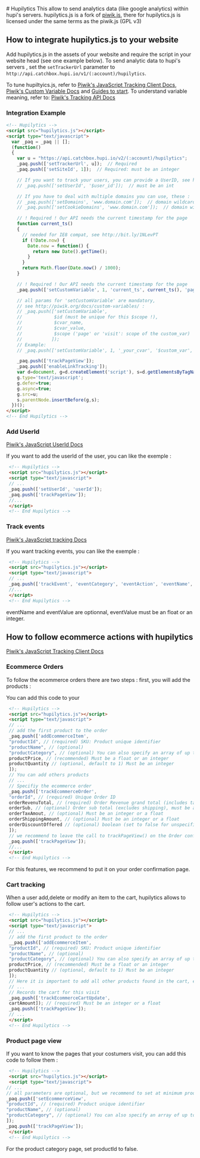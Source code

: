 # Hupilytics
This allow to send analytics data (like google analytics) within hupi's servers.
hupilytics.js is a fork of [piwik.js](https://github.com/piwik/piwik/blob/master/js/piwik.js), there for hupilytics.js is licensed under the same terms as the piwik.js (GPL v3)

## How to integrate hupilytics.js to your website
Add hupilytics.js in the assets of your website and require the script in your website head (see one example below).
To send analytic data to hupi's servers , set the `setTrackerUrl` parameter to `http://api.catchbox.hupi.io/v1/(:account)/hupilytics`.

To tune hupiltyics.js, refer to
 [Piwik's JavaScript Tracking Client Docs](http://developer.piwik.org/api-reference/tracking-javascript), [Piwik's Custom Variable Docs](http://piwik.org/docs/custom-variables) and [Guides to start](http://developer.piwik.org/guides/tracking-javascript-guide).
To understand variable meaning, refer to: [Piwik's Tracking API Docs](http://developer.piwik.org/api-reference/tracking-api)

### Integration Example

```html
<!-- Hupilytics -->
<script src="hupilytics.js"></script>
<script type="text/javascript">
  var _paq = _paq || [];
  (function()
  {
    var u = "https://api.catchbox.hupi.io/v2/(:account)/hupilytics";
    _paq.push(['setTrackerUrl', u]);  // Required
    _paq.push(['setSiteId', 1]);  // Required: must be an integer

    // If you want to track your users, you can provide a UserID, see http://piwik.org/docs/user-id/
    // _paq.push(['setUserId', '$user_id']);  // must be an int

    // If you have to deal with multiple domains you can use, these :
    // _paq.push(['setDomains', 'www.domain.com']);  // domain wildcard works too: '.domain.com' or '*.domain.com'
    // _paq.push(['setCookieDomains', 'www.domain.com']);  // domain wildcard works too: '.domain.com' or '*.domain.com'

    // ! Required ! Our API needs the current timestamp for the page
    function current_ts()
    {
      // needed for IE8 compat, see http://bit.ly/1NLevPT
      if (!Date.now) {
        Date.now = function() {
          return new Date().getTime();
        }
      }
      return Math.floor(Date.now() / 1000);
    }

    // ! Required ! Our API needs the current timestamp for the page
    _paq.push(['setCustomVariable', 1, 'current_ts', current_ts(), 'page']);

    // all params for 'setCustomVariable' are mandatory,
    // see http://piwik.org/docs/custom-variables/ :
    // _paq.push(['setCustomVariable',
    //            $id (must be unique for this $scope !),
    //            $cvar_name,
    //            $cvar_value,
    //            $scope ('page' or 'visit': scope of the custom_var)
    //           ]);
    // Example:
    // _paq.push(['setCustomVariable', 1, '_your_cvar', '$custom_var', 'visit']);

    _paq.push(['trackPageView']);
    _paq.push(['enableLinkTracking']);
    var d=document, g=d.createElement('script'), s=d.getElementsByTagName('script')[0];
    g.type='text/javascript';
    g.defer=true;
    g.async=true;
    g.src=u;
    s.parentNode.insertBefore(g,s);
  })();
</script>
<!-- End Hupilytics -->
```
### Add UserId

 [Piwik's JavaScript UserId Docs](http://developer.piwik.org/guides/tracking-javascript-guide#user-id)

If you want to add the userId of the user, you can like the exemple :

```html
 <!-- Hupilytics -->
 <script src="hupilytics.js"></script>
 <script type="text/javascript">
 // ...
 _paq.push(['setUserId', 'userId']);
 _paq.push(['trackPageView']);
 //...
 </script>
 <!-- End Hupilytics -->
```

### Track events

 [Piwik's JavaScript tracking Docs](http://piwik.org/docs/event-tracking/)

If you want tracking events, you can like the exemple :

```html
 <!-- Hupilytics -->
 <script src="hupilytics.js"></script>
 <script type="text/javascript">
 // ...
 _paq.push(['trackEvent', 'eventCategory', 'eventAction', 'eventName', eventValue]);
 //...
 </script>
 <!-- End Hupilytics -->
```

eventName and eventValue are optionnal, eventValue must be an float or an integer.

## How to follow ecommerce actions with hupilytics

[Piwik's JavaScript Tracking Client Docs](https://piwik.org/docs/ecommerce-analytics/)

### Ecommerce Orders

To follow the ecommerce orders there are two steps : first, you will add the products :

You can add this code to your

```html
 <!-- Hupilytics -->
 <script src="hupilytics.js"></script>
 <script type="text/javascript">
 // ...
 // add the first product to the order
 _paq.push(['addEcommerceItem',
 "productId", // (required) SKU: Product unique identifier
 "productName", // (optional)
 "productCategory", // (optional) You can also specify an array of up to 5 categories eg. ["productCategory1", "productCategory2", "productCategory3","productCategory4","productCategory5"]
 productPrice, // (recommended) Must be a float or an integer
 productQuantity // (optional, default to 1) Must be an integer
 ]);
 // You can add others products
 // ...
 // Specifiy the ecommerce order
 _paq.push(['trackEcommerceOrder',
 "orderId", // (required) Unique Order ID
 orderRevenuTotal, // (required) Order Revenue grand total (includes tax, shipping, and subtracted discount), must be an integer or a float
 orderSub, // (optional) Order sub total (excludes shipping), must be an integer
 orderTaxAmout, // (optional) Must be an integer or a float
 orderShippingAmount, // (optional) Must be an integer or a float
 orderDiscountOffered // (optional) boolean (set to false for unspecified parameter)
 ]);
 // we recommend to leave the call to trackPageView() on the Order confirmation page
 _paq.push(['trackPageView']);
 //...
 </script>
 <!-- End Hupilytics -->
```
For this features, we recommend to put it on your order confirmation page.

### Cart tracking

When a user add,delete or modify an item to the cart, hupilytics allows to follow user's actions to the cart.

```html
 <!-- Hupilytics -->
 <script src="hupilytics.js"></script>
 <script type="text/javascript">
 // ...
 // add the first product to the order
 __paq.push(['addEcommerceItem',
 "productId", // (required) SKU: Product unique identifier
 "productName", // (optional)
 "productCategory", // (optional) You can also specify an array of up to 5 categories eg. ["productCategory1", "productCategory2", "productCategory3","productCategory4","productCategory5"]
 productPrice, // (recommended) Must be a float or an integer
 productQuantity // (optional, default to 1) Must be an integer
 ]);
 // Here it is important to add all other products found in the cart, even the products not updated by the current "Add to cart" click
 // ...
 // Records the cart for this visit
 _paq.push(['trackEcommerceCartUpdate',
 cartAmount]); // (required) Must be an integer or a float
 _paq.push(['trackPageView']);
 // ...
 </script>
 <!-- End Hupilytics -->
```

### Product page view 

If you want to know the pages that your costumers visit, you can add this code to follow them :

```html
 <!-- Hupilytics -->
 <script src="hupilytics.js"></script>
 <script type="text/javascript">
// ...
// all parameters are optional, but we recommend to set at minimum productId and productName
_paq.push(['setEcommerceView',
"productId", // (required) Product unique identifier
"productName", // (optional) 
"productCategory", // (optional) You can also specify an array of up to 5 categories eg. ["productCategory1", "productCategory2", "productCategory3","productCategory4","productCategory5"]
]);
_paq.push(['trackPageView']);
 </script>
 <!-- End Hupilytics -->
```

For the product category page, set productId to false.
